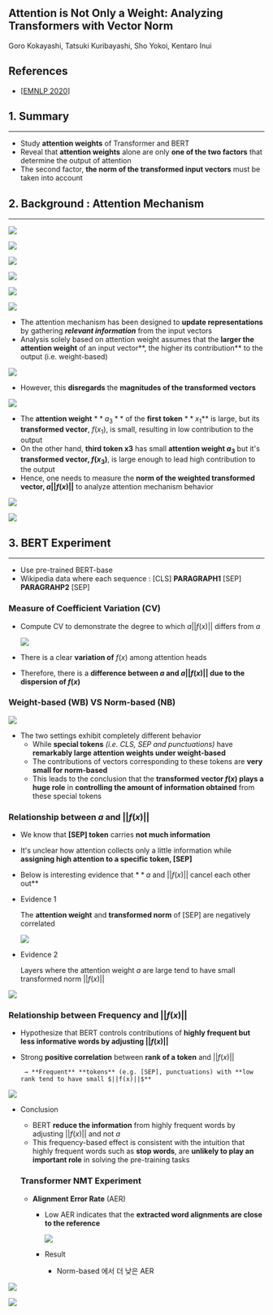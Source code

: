 ## Attention is Not Only a Weight: Analyzing Transformers with Vector Norm

Goro Kokayashi, Tatsuki Kuribayashi, Sho Yokoi, Kentaro Inui

## References

- [[EMNLP 2020](https://arxiv.org/pdf/2004.10102.pdf)]

## 1.  Summary

---

- Study **attention weights** of Transformer and BERT
- Reveal that **attention weights** alone are only **one of the two factors** that determine the output of attention
- The second factor, **the norm of the transformed input vectors** must be taken into account

## 2. Background : Attention Mechanism

---

![](https://github.com/kakaobrain/nlp-paper-reading/blob/master/images/attention_is_not_only_a_weight/img0.png)

![](https://github.com/kakaobrain/nlp-paper-reading/blob/master/images/attention_is_not_only_a_weight/img1.png)

![](https://github.com/kakaobrain/nlp-paper-reading/blob/master/images/attention_is_not_only_a_weight/img2.png)

![](https://github.com/kakaobrain/nlp-paper-reading/blob/master/images/attention_is_not_only_a_weight/img3.png)

![](https://github.com/kakaobrain/nlp-paper-reading/blob/master/images/attention_is_not_only_a_weight/img4.png)

![](https://github.com/kakaobrain/nlp-paper-reading/blob/master/images/attention_is_not_only_a_weight/img5.png)

- The attention mechanism has been designed to **update representations** by gathering ***relevant information*** from the input vectors
- Analysis solely based on attention weight assumes that the **larger the attention weight** of an input vector**, the higher its contribution** to the output (i.e. weight-based)

![](https://github.com/kakaobrain/nlp-paper-reading/blob/master/images/attention_is_not_only_a_weight/img6.png)

- However, this **disregards** the **magnitudes of the transformed vectors**

![](https://github.com/kakaobrain/nlp-paper-reading/blob/master/images/attention_is_not_only_a_weight/img7.png)

- The **attention weight** $**a_3**$ of the **first token** $**x_1$** is large, but its **transformed vector**, $f(x_1)$, is small, resulting in low contribution to the output
- On the other hand,  **third token x3** has small **attention weight $a_3$**  but it's **transformed vector, $f(x_3)$**, is large enough to lead high contribution to the output
- Hence, one needs to measure the **norm of the weighted transformed vector, $a||f(x)||$** to analyze attention mechanism behavior

![](https://github.com/kakaobrain/nlp-paper-reading/blob/master/images/attention_is_not_only_a_weight/img8.png)

![](https://github.com/kakaobrain/nlp-paper-reading/blob/master/images/attention_is_not_only_a_weight/img9.png)

## 3. BERT Experiment

---

- Use pre-trained BERT-base
- Wikipedia data where each sequence : [CLS] **PARAGRAPH1** [SEP] **PARAGRAHP2**  [SEP]

### Measure of Coefficient Variation (CV)

- Compute CV to demonstrate the degree to which $a||f(x)||$ differs from $a$

    ![](https://github.com/kakaobrain/nlp-paper-reading/blob/master/images/attention_is_not_only_a_weight/img10.png)

- There is a clear **variation of** $f(x)$  among attention heads
- Therefore, there is a **difference between $a$ and $a||f(x)||$  due to the dispersion of $f(x)$**

### Weight-based (WB) VS Norm-based (NB)

![](https://github.com/kakaobrain/nlp-paper-reading/blob/master/images/attention_is_not_only_a_weight/img11.png)

- The two settings exhibit completely different behavior
    - While **special tokens** *(i.e. CLS, SEP and punctuations)* have **remarkably large attention weights under weight-based**
    - The contributions of vectors corresponding to these tokens are  **very small for norm-based**
    - This leads to the conclusion that the **transformed vector $f(x)$ plays a huge role** in **controlling the amount of information obtained** from these special tokens

### Relationship between $a$ and $||f(x)||$

- We know that **[SEP] token** carries **not much information**
- It's unclear how attention collects only a little information while **assigning high attention to a specific token, [SEP]**
- Below is interesting evidence that $**a$ and $||f(x)||$  cancel each other out**

- Evidence 1

    The **attention weight** and **transformed norm** of [SEP] are negatively correlated

    ![](https://github.com/kakaobrain/nlp-paper-reading/blob/master/images/attention_is_not_only_a_weight/img12.png)

- Evidence 2

    Layers where the attention weight $a$ are large tend to have small transformed norm $||f(x)||$

![](https://github.com/kakaobrain/nlp-paper-reading/blob/master/images/attention_is_not_only_a_weight/img13.png)

### Relationship between Frequency and $||f(x)||$

- Hypothesize that BERT controls contributions of **highly frequent but less informative words by adjusting $||f(x)||$**
- Strong **positive correlation** between **rank of a token** and $||f(x)||$

       → **Frequent** **tokens** (e.g. [SEP], punctuations) with **low rank tend to have small $||f(x)||$**

![](https://github.com/kakaobrain/nlp-paper-reading/blob/master/images/attention_is_not_only_a_weight/img14.png)

- Conclusion
    - BERT **reduce the information** from highly frequent words by adjusting $||f(x)||$ and not $a$
    - This frequency-based effect is consistent with the intuition that highly frequent words such as **stop words**, are **unlikely to play an important role** in solving the pre-training tasks

    ### Transformer NMT Experiment

    - **Alignment Error Rate** (AER)
        - Low AER indicates that the **extracted word alignments are close to the reference**

            ![](https://github.com/kakaobrain/nlp-paper-reading/blob/master/images/attention_is_not_only_a_weight/img15.png)

        - Result
            - Norm-based 에서 더 낮은 AER

![](https://github.com/kakaobrain/nlp-paper-reading/blob/master/images/attention_is_not_only_a_weight/img16.png)

![](https://github.com/kakaobrain/nlp-paper-reading/blob/master/images/attention_is_not_only_a_weight/img17.png)
